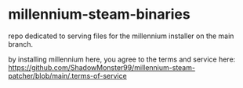 # millennium-steam-binaries
repo dedicated to serving files for the millennium installer on the main branch.

by installing millennium here, you agree to the terms and service here:
https://github.com/ShadowMonster99/millennium-steam-patcher/blob/main/.terms-of-service

